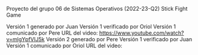  ﻿Proyecto del grupo 06 de Sistemas Operativos (2022-23-Q2) Stick Fight Game

Versión 1 generado por Juan Versión 1 verificado por Oriol Versión 1 comunicado por Pere URL del video: https://www.youtube.com/watch?v=mlgYpfVIJ5k
Versión 2 generado por Pere Versión 1 verificado por Juan Versión 1 comunicado por Oriol URL del video: 
